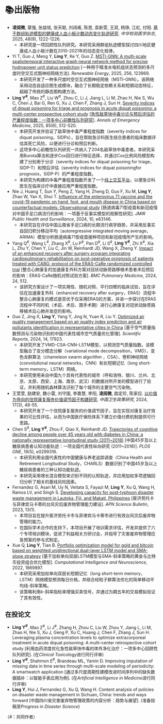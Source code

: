 # 📚出版物

- **凌阅微**, 蒙强, 张益铭, 张天聪, 刘阔甫, 陈思, 袁新雯, 王双, 杨铮, 江虹, 付阳. [基于群组轨迹模型的健康成人血小板计数动态变化轨迹研究](https://d.wanfangdata.com.cn/periodical/zhyxjy202509016). *中华检验医学杂志*, 2025, 48(9), 1222-1226.
  - 本研究是一项回顾性队列研究。本研究采用群组轨迹模型探讨四川地区健康成人血小板计数在2010-2021年的动态变化规律。
- Yi T, Guo J, Meng Y, **Ling Y**, Ke Y, Guo Z. [MSTI-GNN: A multi-scale spatiotemporal interactive graph neural network method for precise hydropower unit status prediction](https://doi.org/10.1016/j.renene.2025.123969) [一种用于精准水电机组状态预测的多尺度时空交互式图神经网络方法]. *Renewable Energy*, 2025, 256, 123969.
  - 本研究开发了一种多尺度时空交互式图神经网络（MSTI-GNN）。该网络采用动态自适应图生成模块，融合了长期稳定依赖关系和短期动态特征，超越了传统的静态图构建方法。
- **Ling Y<sup>#</sup>**, Mao Z<sup>#</sup>, Liu W<sup>#</sup>, Zhou C, Li J, Jiang L, Li M, Zhao H, Nie S, Wu C, Chen J, Bai G, Ren G, Xu J, Chen F, Zhang J, Sun H. [Severity indices of diquat poisoning for triage and prognosis in acute diquat poisoning: a multi-center prospective cohort study](https://doi.org/10.1016/j.annemergmed.2025.02.022) [[急性敌草快中毒分诊与预后评估的严重程度指数：一项多中心前瞻性队列研究](https://mp.weixin.qq.com/s/MCAnXHPvmi6ER1acYU7GFA)]. *Annals of Emergency Medicine*, 2025, 85(6), 512-520.
  - 本研究开发并验证了敌草快中毒严重程度指数（severity indices for diquat poisoning，SIDPs），旨在帮助急诊科医生结合患者的临床数据评估其死亡风险，以便进行分诊和预后判断。
  - 这项多中心前瞻性队列研究一共纳入了204名敌草快中毒患者。本研究采用Burota算法和逐步Cox回归进行特征选择，并通过Cox比例风险模型构建了分别用于分诊（severity indices for diquat poisoning for triage，SIDP-T）和预后评估（severity indices for diquat poisoningfor prognosis，SIDP-P）的严重程度指数。
  - 本研究为构建的中毒严重程度指数开发了一个[线上交互平台](https://severityindexofdiquatpoisoning.streamlit.app/)，以便急诊科医生在临床诊疗中直接应用严重程度指数。
- Nie J, Huang T, Sun Y, Peng Z, Yang H, Zheng D, Guo F, Xu M, **Ling Y**, Zhao W, Yan X, Shui T. [Influence of the enterovirus 71 vaccine and the covid-19 pandemic on hand, foot, and mouth disease in China based on counterfactual models: Observational study](https://publichealth.jmir.org/2024/1/e63146) [肠道病毒71型疫苗和新冠疫情对中国手足口病流行的影响：一项基于反事实模型的观察性研究]. *JMIR Public Health and Surveillance*, 2024, 10, e63146.
  - 本研究旨在评估中国云南省手足口病的长期流行病学趋势，并采用反事实自回归积分移动平均（autoregressive integrated moving average，ARIMA）模型分析肠道病毒71型疫苗接种项目和新冠疫情所产生的影响。
- Yang Q<sup>#</sup>, Wang L<sup>#</sup>, Zhang X<sup>#</sup>, Lu P<sup>#</sup>, Pan D<sup>#</sup>, Li S<sup>#</sup>, **Ling Y<sup>#</sup>**, Zhi X<sup>#</sup>, Xia L, Zhu Y, Chen Y, Liu C, Jin W, Reinhardt JD, Wang X, Zheng Y. [Impact of an enhanced recovery after surgery program integrating cardiopulmonary rehabilitation on post-operative prognosis of patients treated with CABG: protocol of the ERAS-CaRe randomized controlled trial](https://doi.org/10.1186/s12890-024-03286-1) [整合心肺康复的加速康复外科方案对冠状动脉旁路移植术患者术后预后的影响：ERAS-CaRe随机对照试验方案]. *BMC Pulmonary Medicine*, 2024, 24, 512.
  - 该研究方案设计了一项实用性、随机对照、平行四臂的临床试验，旨在评估在加速康复外科（enhanced recovery after surgery，ERAS）流程中整合心肺康复的模式是否优于仅采用ERAS的方案，并进一步探讨在ERAS流程中不同时机（术前、术后、围手术期）进行心肺康复对冠状动脉旁路移植术后心肺并发症的影响。
- Guo Z, Jing X, **Ling Y**, Yang Y, Jing N, Yuan R, Liu Y. [Optimized air quality management based on air quality index prediction and air pollutants identification in representative cities in China](https://doi.org/10.1038/s41598-024-68972-w) [基于空气质量指数预测与污染物识别的中国代表性城市空气质量优化管理]. *Scientific Reports*, 2024, 14, 17923.
  - 本研究开发了VMD-CSA-CNN-LSTM模型，以预测空气质量指数。该模型融合了变分模态分解（variational mode decomposition，VMD）、变色龙群算法（chameleon swarm algorithm ，CSA）、卷积神经网络 (convolutional neural networks，CNN）和长短期记忆（long short-term memory，LSTM）网络。
  - 本研究使用来自中国九个具有代表性的城市（呼和浩特、银川、兰州、北京、太原、西安、上海、南京、武汉）的数据对所开发的模型进行了验证，并利用随机森林算法识别了每个城市的主要空气污染物。
- 王萱萱, 励建安, 魏小雷, 刘守国, 李嘉慧, 李阳, **凌阅微**, 路定珍, 陈家应. [以价值为导向的住院康复服务价值调节因子构建研究](http://journal.healthpolicy.cn/html/20240307.htm). *中国卫生政策研究*, 2024, 17(3), 48-55.
  - 本研究开发了一个住院康复服务的价值调节因子，旨在实现对康复治疗效果的可比性评估，从而为中国医疗保险体系下建立价值付费机制提供可行思路。
- Chen S<sup>#</sup>, **Ling Y<sup>#</sup>**, Zhou F, Qiao X, Reinhardt JD. [Trajectories of cognitive decline among people over 45 years old with diabetes in China: a nationally representative longitudinal study (2011~2018)](https://doi.org/10.1371/journal.pone.0299316) [中国45岁及以上糖尿病患者认知功能轨迹：一项全国代表性纵向研究 (2011~2018)]. *PLOS ONE*, 19(5), e0299316.
  - 本研究利用全国代表性的中国健康与养老追踪调查（China Health and Retirement Longitudinal Study，CHARLS）数据识别了中国45岁及以上糖尿病患者的三种认知功能轨迹。
  - 本研究采用增长混合模型来识别不同的认知轨迹，并应用加权多项逻辑回归分析了相关的基线风险因素。
- Fernandez G, Asari M, Uy N, Veitata S, Fayazi M, **Ling Y**, Xu Q, Wang H, Ramos LV, and Singh S. [Developing capacity for post-typhoon disaster waste management in Lautoka, Fiji, and Makati, Philippines](https://www.apn-gcr.org/bulletin/article/developing-capacity-for-post-typhoon-disaster-waste-management-in-lautoka-fiji-and-makati-philippines/) [斐济劳托卡与菲律宾马卡蒂的台风灾后废弃物管理能力建设]. *APN Science Bulletin*, 2023, 13(1).
  - 本项目旨在提升斐济劳托卡市与菲律宾马卡蒂市进行有效台风灾后废弃物管理的能力。
  - 在国际学术合作的支持下，本项目开展了培训需求评估，开发并提供了六个专项培训模块，促进了利益相关方研讨会，并指导了灾害废弃物管理应急预案的参与式制定。
- Xue Q, **Ling Y**, Tian B. [Portfolio optimization model for gold and bitcoin based on weighted unidirectional dual-layer LSTM model and SMA-slope strategy](https://www.hindawi.com/journals/cin/2022/1869897) [基于加权单向双层LSTM模型与SMA-斜率策略的黄金与比特币投资组合优化模型]. *Computational Intelligence and Neuroscience*, 2022, 1869897.
  - 本研究采用加权单向双层长短期记忆（long short-term memory，LSTM）网络模型预测每日价格，并结合经粒子群算法优化的简单移动平均线-斜率策略。
  - 该策略利用*k*-斜率指标来增强买卖信号，并通过为期五年的交易模拟验证了其有效性。

## 在投论文

- **Ling Y<sup>#</sup>**, Mao Z<sup>#</sup>, Li J<sup>#</sup>, Zhang H, Zhou C, Liu W, Zhou Y, Jiang L, Li M, Zhao H, Nie S, Xu J, Geng P, Xu C, Huang J, Chen F, Zhang J, Sun H. Leveraging plasma concentration levels to optimize extracorporeal treatment in acute diquat poisoning: A multi-center retrospective cohort study [利用血药浓度优化急性敌草快中毒的体外净化治疗：一项多中心回顾性队列研究]. (在*Clinical Toxicology*进行同行评审)
- **Ling Y<sup>#</sup>**, Shahmon E<sup>#</sup>, Brandeau ML, Yamin D. Improving imputation of missing data in time series through multi-scale modeling of periodicity: A smartwatch application [通过多尺度周期性建模改进时间序列中的缺失数据插补：以智能手表应用为例]. (在*Artificial Intelligence in Medicine*进行同行评审)
- **Ling Y**, Hui J, Fernandez G, Xu Q, Wang H. Content analysis of policies on disaster waste management in Sichuan, China: trends and ways forward [中国四川省灾害废弃物管理政策的内容分析：趋势与展望]. (准备投稿至*Progress in Disaster Science*)

（#：共同作者）